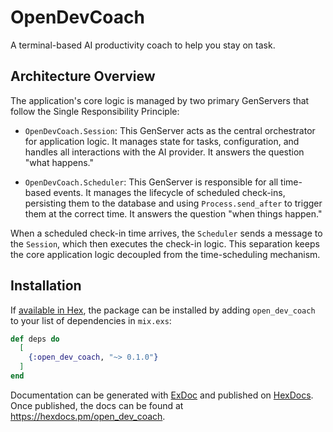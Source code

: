 # OpenDevCoach

A terminal-based AI productivity coach to help you stay on task.

## Architecture Overview

The application's core logic is managed by two primary GenServers that follow the Single Responsibility Principle:

*   `OpenDevCoach.Session`: This GenServer acts as the central orchestrator for application logic. It manages state for tasks, configuration, and handles all interactions with the AI provider. It answers the question "what happens."

*   `OpenDevCoach.Scheduler`: This GenServer is responsible for all time-based events. It manages the lifecycle of scheduled check-ins, persisting them to the database and using `Process.send_after` to trigger them at the correct time. It answers the question "when things happen."

When a scheduled check-in time arrives, the `Scheduler` sends a message to the `Session`, which then executes the check-in logic. This separation keeps the core application logic decoupled from the time-scheduling mechanism.

## Installation

If [available in Hex](https://hex.pm/docs/publish), the package can be installed
by adding `open_dev_coach` to your list of dependencies in `mix.exs`:

```elixir
def deps do
  [
    {:open_dev_coach, "~> 0.1.0"}
  ]
end
```

Documentation can be generated with [ExDoc](https://github.com/elixir-lang/ex_doc)
and published on [HexDocs](https://hexdocs.pm). Once published, the docs can
be found at <https://hexdocs.pm/open_dev_coach>.

